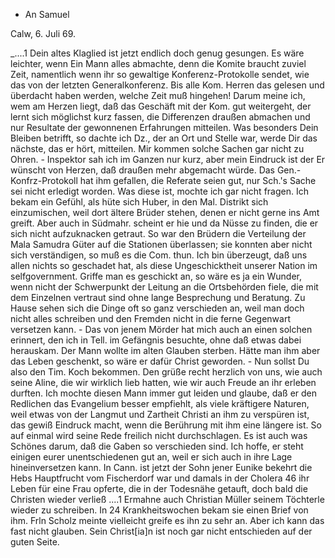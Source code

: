 + An Samuel

 Calw, 6. Juli 69.

_....1 Dein altes Klaglied ist jetzt endlich doch genug gesungen. Es wäre leichter, wenn Ein Mann alles abmachte, denn die Komite braucht zuviel Zeit, namentlich wenn ihr so gewaltige Konferenz-Protokolle sendet, wie das von der letzten Generalkonferenz. Bis alle Kom. Herren das gelesen und überdacht haben werden, welche Zeit muß hingehen! Darum meine ich, wem am Herzen liegt, daß das Geschäft mit der Kom. gut weitergeht, der lernt sich möglichst kurz fassen, die Differenzen draußen abmachen und nur Resultate der gewonnenen Erfahrungen mitteilen. Was besonders Dein Bleiben betrifft, so dachte ich Dz., der an Ort und Stelle war, werde Dir das nächste, das er hört, mitteilen. Mir kommen solche Sachen gar nicht zu Ohren. - Inspektor sah ich im Ganzen nur kurz, aber mein Eindruck ist der Er wünscht von Herzen, daß draußen mehr abgemacht würde. Das Gen.-Konfrz-Protokoll hat ihm gefallen, die Referate seien gut, nur Sch.'s Sache sei nicht erledigt worden. Was diese ist, mochte ich gar nicht fragen. Ich bekam ein Gefühl, als hüte sich Huber, in den Mal. Distrikt sich einzumischen, weil dort ältere Brüder stehen, denen er nicht gerne ins Amt greift. Aber auch in Südmahr. scheint er hie und da Nüsse zu finden, die er sich nicht aufzuknacken getraut. So war den Brüdern die Verteilung der Mala Samudra Güter auf die Stationen überlassen; sie konnten aber nicht sich verständigen, so muß es die Com. thun. Ich bin überzeugt, daß uns allen nichts so geschadet hat, als diese Ungeschicktheit unserer Nation im selfgovernment. Griffe man es geschickt an, so wäre es ja ein Wunder, wenn nicht der Schwerpunkt der Leitung an die Ortsbehörden fiele, die mit dem Einzelnen vertraut sind ohne lange Besprechung und Beratung. Zu Hause sehen sich die Dinge oft so ganz verschieden an, weil man doch nicht alles schreiben und den Fremden nicht in die ferne Gegenwart versetzen kann. - Das von jenem Mörder hat mich auch an einen solchen erinnert, den ich in Tell. im Gefängnis besuchte, ohne daß etwas dabei herauskam. Der Mann wollte im alten Glauben sterben. Hätte man ihm aber das Leben geschenkt, so wäre er dafür Christ geworden. - Nun sollst Du also den Tim. Koch bekommen. Den grüße recht herzlich von uns, wie auch seine Aline, die wir wirklich lieb hatten, wie wir auch Freude an ihr erleben durften. Ich mochte diesen Mann immer gut leiden und glaube, daß er den Redlichen das Evangelium besser empfiehlt, als viele kräftigere Naturen, weil etwas von der Langmut und Zartheit Christi an ihm zu verspüren ist, das gewiß Eindruck macht, wenn die Berührung mit ihm eine längere ist. So auf einmal wird seine Rede freilich nicht durchschlagen. Es ist auch was Schönes darum, daß die Gaben so verschieden sind. Ich hoffe, er steht einigen eurer unentschiedenen gut an, weil er sich auch in ihre Lage hineinversetzen kann. In Cann. ist jetzt der Sohn jener Eunike bekehrt die Hebs Hauptfrucht vom Fischerdorf war und damals in der Cholera 46 ihr Leben für eine Frau opferte, die in der Todesnähe getauft, doch bald die Christen wieder verließ ....1 Ermahne auch Christian Müller seinem Töchterle wieder zu schreiben. In 24 Krankheitswochen bekam sie einen Brief von ihm. Frln Scholz meinte vielleicht greife es ihn zu sehr an. Aber ich kann das fast nicht glauben. Sein Christ[ia]n ist noch gar nicht entschieden auf der guten Seite.
